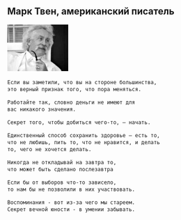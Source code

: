 <!--2022-02-01 00:56:11-->
## Марк Твен, американский писатель
<img src="./mark_twen.jpg">

    Если вы заметили, что вы на стороне большинства, 
    это верный признак того, что пора меняться.

>  

    Работайте так, словно деньги не имеют для 
    вас никакого значения.

>  

    Секрет того, чтобы добиться чего-то, – начать.

>  

    Единственный способ сохранить здоровье — есть то, 
    что не любишь, пить то, что не нравится, и делать
    то, чего не хочется делать.

>  

    Никогда не откладывай на завтра то, 
    что может быть сделано послезавтра

>  

    Если бы от выборов что-то зависело, 
    то нам бы не позволили в них участвовать.

>  

    Воспоминания - вот из-за чего мы стареем. 
    Секрет вечной юности - в умении забывать.
